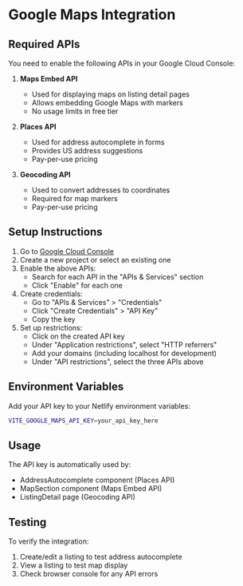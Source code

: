 # Google Maps Integration

## Required APIs

You need to enable the following APIs in your Google Cloud Console:

1. **Maps Embed API**
   - Used for displaying maps on listing detail pages
   - Allows embedding Google Maps with markers
   - No usage limits in free tier

2. **Places API**
   - Used for address autocomplete in forms
   - Provides US address suggestions
   - Pay-per-use pricing

3. **Geocoding API**
   - Used to convert addresses to coordinates
   - Required for map markers
   - Pay-per-use pricing

## Setup Instructions

1. Go to [Google Cloud Console](https://console.cloud.google.com)
2. Create a new project or select an existing one
3. Enable the above APIs:
   - Search for each API in the "APIs & Services" section
   - Click "Enable" for each one
4. Create credentials:
   - Go to "APIs & Services" > "Credentials"
   - Click "Create Credentials" > "API Key"
   - Copy the key
5. Set up restrictions:
   - Click on the created API key
   - Under "Application restrictions", select "HTTP referrers"
   - Add your domains (including localhost for development)
   - Under "API restrictions", select the three APIs above

## Environment Variables

Add your API key to your Netlify environment variables:

```bash
VITE_GOOGLE_MAPS_API_KEY=your_api_key_here
```

## Usage

The API key is automatically used by:
- AddressAutocomplete component (Places API)
- MapSection component (Maps Embed API)
- ListingDetail page (Geocoding API)

## Testing

To verify the integration:
1. Create/edit a listing to test address autocomplete
2. View a listing to test map display
3. Check browser console for any API errors
